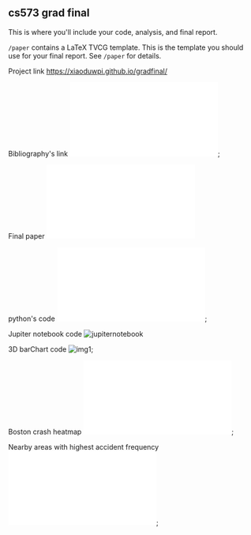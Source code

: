 cs573 grad final
---

This is where you'll include your code, analysis, and final report.

`/paper` contains a LaTeX TVCG template. This is the template you should use for your final report. See `/paper` for details.

Project link
https://xiaoduwpi.github.io/gradfinal/

Bibliography's link
![bibliography](final_Annotated%20Bibliography.pdf);

Final paper
![paper](final_paper.pdf)

python's code
![pythoncode](PythonProject/main.py);

Jupiter notebook code
![jupiternotebook](dvProject.ipynb)

3D barChart code
![img1](http://htmlpreview.github.io/?https://github.com/XiaoDuWPI/gradfinal/blob/master/PythonProject/render.html);

Boston crash heatmap
![heatmap](PythonProject/map2.html);

Nearby areas with highest accident frequency
![scatterplot](PythonProject/map3.html);


